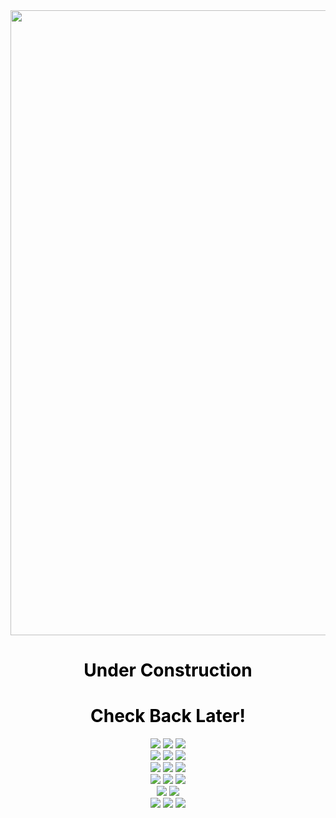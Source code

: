 <html>
<head>
</head>
<body>
<center>
<img src="header.jpg" width="1000">
<br>
<h1 style="color:black;">Under Construction</h1>
  <h1 style="color:black;">Check Back Later!</h1>
<img src="4.jpg">
<img src="5.jpg">
<img src="7.jpg">

<br>
<img src="6.jpg">
<img src="8.jpg">
<img src="9.jpg">
<br>
<img src="18.jpg">
<img src="11.jpg">
<img src="13.jpg">
<br>

<img src="14.jpg">
<img src="15.jpg">
<img src="17.jpg">
<br>

<img src="2.jpg">
<img src="3.jpg">
<br>
<img src="16.jpg">
<img src="19.jpg">
<img src="10.jpg">
</body>
</html>

